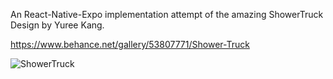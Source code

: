 An React-Native-Expo implementation attempt of the amazing ShowerTruck Design by Yuree Kang.

https://www.behance.net/gallery/53807771/Shower-Truck


![ShowerTruck](https://i.pinimg.com/originals/d9/a3/74/d9a374af35b1c22322f6cb50bc9a3245.jpg)
